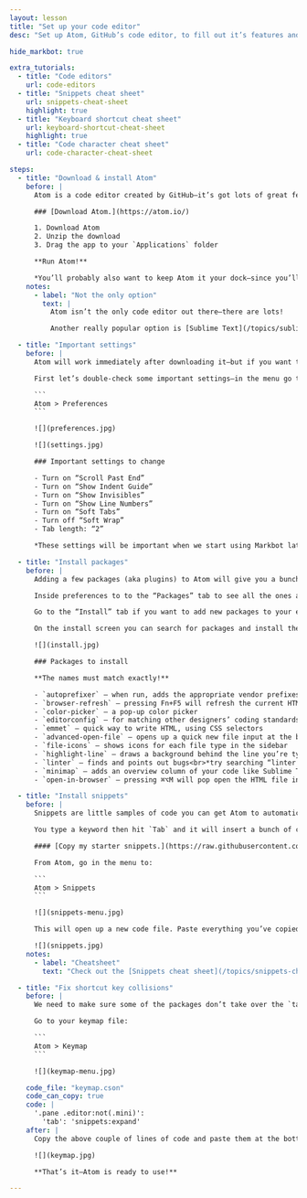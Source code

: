 ```yaml
---
layout: lesson
title: "Set up your code editor"
desc: "Set up Atom, GitHub’s code editor, to fill out it’s features and simplify repetitive tasks."

hide_markbot: true

extra_tutorials:
  - title: "Code editors"
    url: code-editors
  - title: "Snippets cheat sheet"
    url: snippets-cheat-sheet
    highlight: true
  - title: "Keyboard shortcut cheat sheet"
    url: keyboard-shortcut-cheat-sheet
    highlight: true
  - title: "Code character cheat sheet"
    url: code-character-cheat-sheet

steps:
  - title: "Download & install Atom"
    before: |
      Atom is a code editor created by GitHub—it’s got lots of great features, the community is really big—and the setup is quick for beginners.

      ### [Download Atom.](https://atom.io/)

      1. Download Atom
      2. Unzip the download
      3. Drag the app to your `Applications` folder

      **Run Atom!**

      *You’ll probably also want to keep Atom it your dock—since you’ll be using it every day.*
    notes:
      - label: "Not the only option"
        text: |
          Atom isn’t the only code editor out there—there are lots!

          Another really popular option is [Sublime Text](/topics/sublime-text/).

  - title: "Important settings"
    before: |
      Atom will work immediately after downloading it—but if you want to get the most out of it, some customization will be needed.

      First let’s double-check some important settings—in the menu go to:

      ```
      Atom > Preferences
      ```

      ![](preferences.jpg)

      ![](settings.jpg)

      ### Important settings to change

      - Turn on “Scroll Past End”
      - Turn on “Show Indent Guide”
      - Turn on “Show Invisibles”
      - Turn on “Show Line Numbers”
      - Turn on “Soft Tabs”
      - Turn off “Soft Wrap”
      - Tab length: “2”

      *These settings will be important when we start using Markbot later—it will check your code for some of these things.*

  - title: "Install packages"
    before: |
      Adding a few packages (aka plugins) to Atom will give you a bunch more convenient features.

      Inside preferences to to the “Packages” tab to see all the ones already installed.

      Go to the “Install” tab if you want to add new packages to your editor.

      On the install screen you can search for packages and install them into Atom.

      ![](install.jpg)

      ### Packages to install

      **The names must match exactly!**

      - `autoprefixer` — when run, adds the appropriate vendor prefixes to all CSS
      - `browser-refresh` — pressing Fn+F5 will refresh the current HTML file in the browser
      - `color-picker` — a pop-up color picker
      - `editorconfig` — for matching other designers’ coding standards
      - `emmet` — quick way to write HTML, using CSS selectors
      - `advanced-open-file` — opens up a quick new file input at the bottom of the screen, ⌘⌥O
      - `file-icons` — shows icons for each file type in the sidebar
      - `highlight-line` — draws a background behind the line you’re typing on
      - `linter` — finds and points out bugs<br>*try searching “linter base package” if it doesn’t show up*
      - `minimap` — adds an overview column of your code like Sublime Text
      - `open-in-browser` — pressing ⌘⌥M will pop open the HTML file in the browser

  - title: "Install snippets"
    before: |
      Snippets are little samples of code you can get Atom to automatically insert into your document.

      You type a keyword then hit `Tab` and it will insert a bunch of code automatically.

      #### [Copy my starter snippets.](https://raw.githubusercontent.com/acgd-learn-the-web/atom-code/master/snippets.cson)

      From Atom, go in the menu to:

      ```
      Atom > Snippets
      ```

      ![](snippets-menu.jpg)

      This will open up a new code file. Paste everything you’ve copied from the GitHub into the bottom of this file. And save.

      ![](snippets.jpg)
    notes:
      - label: "Cheatsheet"
        text: "Check out the [Snippets cheat sheet](/topics/snippets-cheat-sheet/)."

  - title: "Fix shortcut key collisions"
    before: |
      We need to make sure some of the packages don’t take over the `tab` key, so we need to fix our keymap.

      Go to your keymap file:

      ```
      Atom > Keymap
      ```

      ![](keymap-menu.jpg)

    code_file: "keymap.cson"
    code_can_copy: true
    code: |
      '.pane .editor:not(.mini)':
        'tab': 'snippets:expand'
    after: |
      Copy the above couple of lines of code and paste them at the bottom of your keymap file.

      ![](keymap.jpg)

      **That’s it—Atom is ready to use!**

---
```

